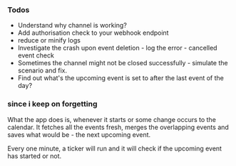 ### Todos
- Understand why channel is working?
- Add authorisation check to your webhook endpoint
- reduce or minify logs
- Investigate the crash upon event deletion - log the error - cancelled event check
- Sometimes the channel might not be closed successfully - simulate the scenario and fix.
- Find out what's the upcoming event is set to after the last event of the day?

### since i keep on forgetting

What the app does is, whenever it starts or some change occurs to the calendar.
It fetches all the events fresh, merges the overlapping events and saves what would be - the next upcoming event.

Every one minute, a ticker will run and it will check if the upcoming event has started or not. 

